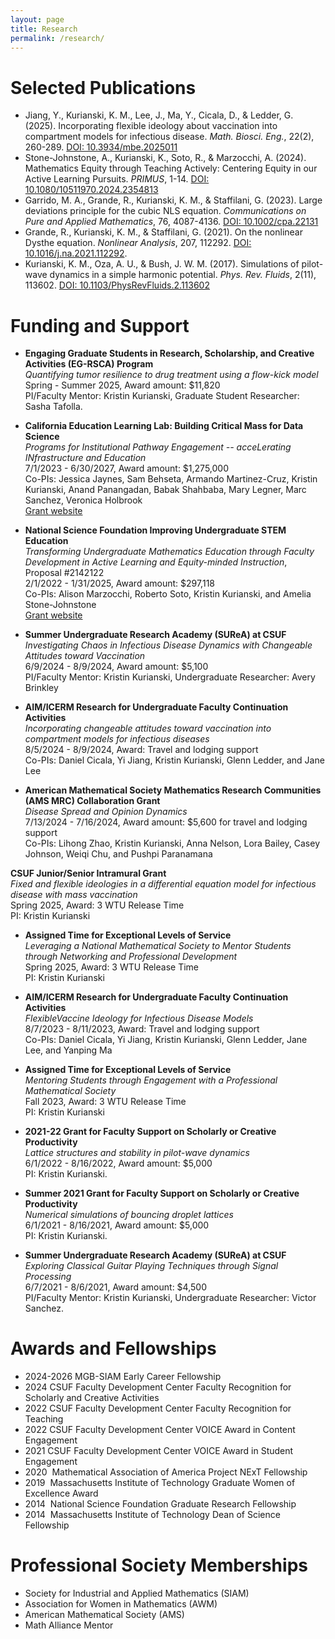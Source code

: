 ```yaml
---
layout: page
title: Research
permalink: /research/
---
```


# Selected Publications

- Jiang, Y., Kurianski, K. M., Lee, J., Ma, Y., Cicala, D., & Ledder, G. (2025). Incorporating flexible ideology about vaccination into compartment models for infectious disease. _Math. Biosci. Eng._, 22(2), 260-289. [DOI: 10.3934/mbe.2025011](https://www.aimspress.com/article/doi/10.3934/mbe.2025011)
- Stone-Johnstone, A., Kurianski, K., Soto, R., & Marzocchi, A. (2024). Mathematics Equity through Teaching Actively: Centering Equity in our Active Learning Pursuits. _PRIMUS_, 1-14. [DOI: 10.1080/10511970.2024.2354813](https://www.tandfonline.com/doi/full/10.1080/10511970.2024.2354813)
- Garrido, M. A., Grande, R., Kurianski, K. M., & Staffilani, G. (2023). Large deviations principle for the cubic NLS equation. _Communications on Pure and Applied Mathematics_, 76, 4087-4136. [DOI: 10.1002/cpa.22131](https://onlinelibrary.wiley.com/doi/abs/10.1002/cpa.22131)
- Grande, R., Kurianski, K. M., & Staffilani, G. (2021). On the nonlinear Dysthe equation. _Nonlinear Analysis_, 207, 112292. [DOI: 10.1016/j.na.2021.112292](https://www.sciencedirect.com/science/article/pii/S0362546X21000341).
- Kurianski, K. M., Oza, A. U., & Bush, J. W. M. (2017). Simulations of pilot-wave dynamics in a simple harmonic potential. _Phys. Rev. Fluids_, 2(11), 113602. [DOI: 10.1103/PhysRevFluids.2.113602](https://journals.aps.org/prfluids/abstract/10.1103/PhysRevFluids.2.113602)

# Funding and Support
- **Engaging Graduate Students in Research, Scholarship, and Creative Activities (EG-RSCA) Program**<br />
_Quantifying tumor resilience to drug treatment using a flow-kick model_<br />
Spring - Summer 2025, Award amount: \$11,820<br/>
PI/Faculty Mentor: Kristin Kurianski, Graduate Student Researcher: Sasha Tafolla.

- **California Education Learning Lab: Building Critical Mass for Data Science**<br/>
_Programs for Institutional Pathway Engagement -- acceLerating INfrastructure and Education_<br/>
7/1/2023 - 6/30/2027, Award amount: \$1,275,000<br/>
Co-PIs: Jessica Jaynes, Sam Behseta, Armando Martinez-Cruz, Kristin Kurianski, Anand Panangadan, Babak Shahbaba, Mary Legner, Marc Sanchez, Veronica Holbrook<br/>
[Grant website](https://pipelinedatascience.org/)

- **National Science Foundation Improving Undergraduate STEM Education**<br/>
_Transforming Undergraduate Mathematics Education through Faculty Development in Active Learning and Equity-minded Instruction_, Proposal \#2142122<br/>
2/1/2022 - 1/31/2025, Award amount: $297,118<br/>
Co-PIs: Alison Marzocchi, Roberto Soto, Kristin Kurianski, and Amelia Stone-Johnstone<br/>
[Grant website](https://sites.google.com/fullerton.edu/csufmeta/)

- **Summer Undergraduate Research Academy (SUReA) at CSUF**<br/>
_Investigating Chaos in Infectious Disease Dynamics with Changeable Attitudes toward Vaccination_<br/>
6/9/2024 - 8/9/2024, Award amount: \$5,100<br/>
PI/Faculty Mentor: Kristin Kurianski, Undergraduate Researcher: Avery Brinkley

- **AIM/ICERM Research for Undergraduate Faculty Continuation Activities**<br/>
_Incorporating changeable attitudes toward vaccination into compartment models for infectious diseases_<br/>
8/5/2024 - 8/9/2024, Award: Travel and lodging support<br/>
Co-PIs: Daniel Cicala, Yi Jiang, Kristin Kurianski, Glenn Ledder, and Jane Lee

- **American Mathematical Society Mathematics Research Communities (AMS MRC) Collaboration Grant**<br/>
_Disease Spread and Opinion Dynamics_<br/>
7/13/2024 - 7/16/2024, Award amount: \$5,600 for travel and lodging support<br/>
Co-PIs: Lihong Zhao, Kristin Kurianski, Anna Nelson, Lora Bailey, Casey Johnson, Weiqi Chu, and Pushpi Paranamana

**CSUF Junior/Senior Intramural Grant**<br/>
_Fixed and flexible ideologies in a differential equation model for infectious disease with mass vaccination_<br/>
Spring 2025, Award: 3 WTU Release Time<br/>
PI: Kristin Kurianski

- **Assigned Time for Exceptional Levels of Service**<br/>
_Leveraging a National Mathematical Society to Mentor Students through Networking and Professional Development_<br/>
Spring 2025, Award: 3 WTU Release Time<br/>
PI: Kristin Kurianski

- **AIM/ICERM Research for Undergraduate Faculty Continuation Activities**<br/>
_FlexibleVaccine Ideology for Infectious Disease Models_<br/>
8/7/2023 - 8/11/2023, Award: Travel and lodging support<br/>
Co-PIs: Daniel Cicala, Yi Jiang, Kristin Kurianski, Glenn Ledder, Jane Lee, and Yanping Ma

- **Assigned Time for Exceptional Levels of Service**<br/>
_Mentoring Students through Engagement with a Professional Mathematical Society_<br/>
Fall 2023, Award: 3 WTU Release Time<br/>
PI: Kristin Kurianski

- **2021-22 Grant for Faculty Support on Scholarly or Creative Productivity**<br/>
_Lattice structures and stability in pilot-wave dynamics_<br/>
6/1/2022 - 8/16/2022, Award amount: \$5,000<br/>
PI: Kristin Kurianski.

- **Summer 2021 Grant for Faculty Support on Scholarly or Creative Productivity**<br/>
_Numerical simulations of bouncing droplet lattices_<br/>
6/1/2021 - 8/16/2021, Award amount: \$5,000<br/>
PI: Kristin Kurianski.

- **Summer Undergraduate Research Academy (SUReA) at CSUF**<br/>
_Exploring Classical Guitar Playing Techniques through Signal Processing_<br/>
6/7/2021 - 8/6/2021, Award amount: \$4,500<br/>
PI/Faculty Mentor: Kristin Kurianski, Undergraduate Researcher: Victor Sanchez.

# Awards and Fellowships
- 2024-2026 MGB-SIAM Early Career Fellowship
- 2024 CSUF Faculty Development Center Faculty Recognition for Scholarly and Creative Activities
- 2022 CSUF Faculty Development Center Faculty Recognition for Teaching
- 2022 CSUF Faculty Development Center VOICE Award in Content Engagement
- 2021 CSUF Faculty Development Center VOICE Award in Student Engagement
- 2020  Mathematical Association of America Project NExT Fellowship
- 2019  Massachusetts Institute of Technology Graduate Women of Excellence Award
- 2014  National Science Foundation Graduate Research Fellowship
- 2014  Massachusetts Institute of Technology Dean of Science Fellowship

# Professional Society Memberships
- Society for Industrial and Applied Mathematics (SIAM)
- Association for Women in Mathematics (AWM)
- American Mathematical Society (AMS)
- Math Alliance Mentor
